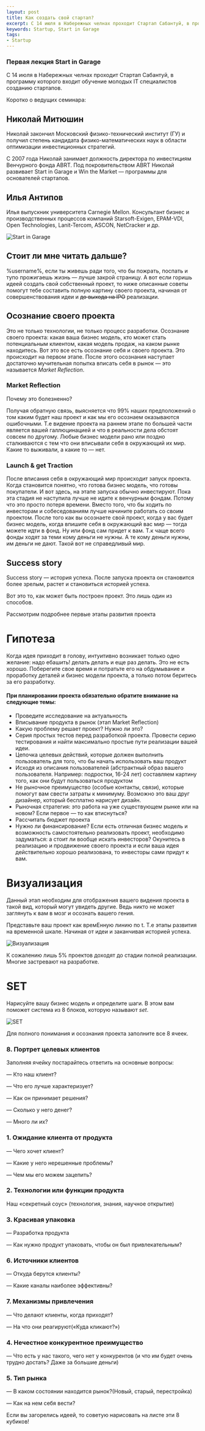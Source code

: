 ```yaml
---
layout: post
title: Как создать свой стартап?
excerpt: С 14 июля в Набережных челнах проходит Стартап Сабантуй, в программу которого входит обучение молодых IT специалистов созданию стартапов
keywords: Startup, Start in Garage
tags:
- Startup
---
```


### Первая лекция Start in Garage

С 14 июля в Набережных челнах проходит Стартап Сабантуй, в программу которого входит обучение молодых IT специалистов созданию стартапов.

Коротко о ведущих семинара:

## Николай Митюшин

Николай закончил Московский физико-технический институт (ГУ) и получил степень кандидата физико-математических наук в области оптимизации инвестиционных стратегий.

С 2007 года Николай занимает должность директора по инвестициям Венчурного фонда ABRT. Под покровительством ABRT Николай развивает Start in Garage и Win the Market — программы для основателей стартапов.

## Илья Антипов

Илья выпускник университета Carnegie Mellon. Консультант бизнес и производственных процессов компаний Starsoft-Exigen, EPAM-VDI, Open Technologies, Lanit-Tercom, ASCON, NetCracker и др.

![Start in Garage]({{site.url}}/upload/article/2012/07/15/photo_00.jpg)

## Стоит ли мне читать дальше?

%username%, если ты живешь ради того, что бы пожрать, поспать и тупо прожигаешь жизнь — лучше закрой страницу. А вот если горишь идеей создать свой собственный проект, то ниже описанные советы помогут тебе составить полную картину своего проекта, начиная от совершенствования идеи и <s>до выхода на IPO</s> реализации.

## Осознание своего проекта

Это не только технологии, не только процесс разработки. Осознание своего проекта: какая ваша бизнес модель, кто может стать потенциальным клиентом, какая модель продаж, на каком рынке находитесь. Вот это все есть осознание себя и своего проекта. Это происходит на первом этапе. После этого осознания наступает достаточно мучительная попытка вписать себя в рынок — это называется *Market Reflection*.

### Market Reflection

Почему это болезненно?

Получая обратную связь, выясняется что 99% наших предположений о том каким будет наш проект и как мы его осознаем оказываются ошибочными. Т.е видение проекта на раннем этапе по большей части является вашей галлюцинацией и что в реальности дела обстоят совсем по другому. Любые бизнес модели рано или поздно сталкиваются с тем что они вписывали себя в окружающий их мир. Какие то выживали, а какие то — нет.

### Launch & get Traction

После вписания себя в окружающий мир происходит запуск проекта. Когда становится понятно, что готова бизнес модель, что готовы покупатели. И вот здесь, на этапе запуска обычно инвестируют. Пока эта стадия не наступила лучше не идите к венчурным фондам. Потому что это просто потеря времени. Вместо того, что бы ходить по инвесторам и собеседованиям лучше начините работать со своим проектом. После того как вы осознаете свой проект, когда у вас будет бизнес модель, когда впишите себя в окружающий вас мир — тогда можете идти в фонд. Ну или фонд сам придет к вам. Т.к чаще всего фонды ходят за теми кому деньги не нужны. А те кому деньги нужны, им деньги не дают. Такой вот не справедливый мир.

## Success story

Success story — история успеха. После запуска проекта он становится более зрелым, растет и становиться историей успеха.

Вот это то, как может быть построен проект. Это лишь один из способов.

Рассмотрим подробнее первые этапы развития проекта

# Гипотеза

Когда идея приходит в голову, интуитивно возникает только одно желание: надо ебашить! делать делать и еще раз делать. Это не есть хорошо. Поберегите свое время и потратьте его на обдумывание и проработку деталей и бизнес модели проекта, а только потом беритесь за его разработку.

#### При планировании проекта обязательно обратите внимание на следующие темы:

<ul>
<li>Проведите исследование на актуальность</li>
<li>Вписывание продукта в рынок (этап Market Reflection)</li>
<li>Какую проблему решает проект? Нужно ли это?</li>
<li>Серия простых тестов перед разработкой проекта. Провести серию тестирования и найти максимально простые пути реализации вашей идеи.</li>
<li>Цепочка целевых действий, которые должен выполнить пользователь для того, что бы начать использовать ваш продукт</li>
<li>Исходя из описания пользователей (абстрактный образ вашего пользователя. Например: подростки, 16-24 лет) составляем картину того, как они будут пользоваться продуктом</li>
<li>Не рыночное преимущество (особые контакты, связи), которые помогут вам свести затраты к минимуму. Возможно это ваш друг дизайнер, который бесплатно нарисует дизайн.</li>
<li>Рыночная стратегия: это работа на уже существующем рынке или на новом? Если первое — то как втиснуться?</li>
<li>Рассчитать бюджет проекта</li>
<li>Нужно ли финансирование? Если есть отличная бизнес модель и возможность самостоятельно реализовать проект, необходимо задуматься: а стоит ли вообще искать инвесторов? Окунитесь в реализацию и продвижение своего проекта и если ваша идея действительно хорошо реализована, то инвесторы сами придут к вам.</li>
</ul>

# Визуализация

Данный этап необходим для отображения вашего видения проекта в такой вид, который могут увидеть другие. Ведь никто не может заглянуть к вам в мозг и осознать вашего гения.

Представьте ваш проект как времЕнную линию по t. Т.е этапы развития на временной шкале. Начиная от идеи и заканчивая историей успеха.

![Визуализация]({{site.url}}/upload/article/2012/07/15/photo_01.jpg)

К сожалению лишь 5% проектов доходят до стадии полной реализации. Многие застревают на разработке.

# SET

Нарисуйте вашу бизнес модель и определите шаги. В этом вам поможет система из 8 блоков, которую называют *set*.

![SET]({{site.url}}/upload/article/2012/07/15/photo_02.jpg)

Для полного понимания и осознания проекта заполните все 8 ячеек.

### 8. Портрет целевых клиентов

Заполняя ячейку постарайтесь ответить на основные вопросы:

— Кто наш клиент?

— Что его лучше характеризует?

— Как он принимает решения?

— Сколько у него денег?

— Много ли их?

### 1. Ожидание клиента от продукта

— Чего хочет клиент?

— Какие у него нерешенные проблемы?

— Чем мы его можем зацепить?

### 2. Технологии или функции продукта

Наш «секретный соус» (технология, знания, научное открытие)

### 3. Красивая упаковка

— Разработка продукта

— Как нужно продукт упаковать, чтобы он был привлекательным?

### 6. Источники клиентов

— Откуда берутся клиенты?

— Какие каналы наиболее эффективны?

### 7. Механизмы привлечения

— Что делают клиенты, когда приходят?

— На что они реагируют(«Куда кликают?»)


### 4. Нечестное конкурентное преимущество

— Что есть у нас такого, чего нет у конкурентов (и что им будет очень трудно достать? Даже за большие деньги)

### 5. Тип рынка

— В каком состоянии находится рынок?(Новый, старый, перестройка)

— Как на нем себя вести?

Если вы загорелись идеей, то советую нарисовать на листе эти 8 кубиков!